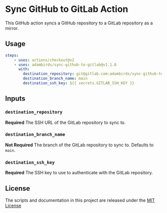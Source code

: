 # Sync GitHub to GitLab Action

This GitHub action syncs a GitHub repository to a GitLab repository as a mirror.

## Usage

```yaml
steps:
    - uses: actions/checkout@v2
    - uses: adambirds/sync-github-to-gitlab@v1.1.0
      with:
        destination_repository: git@gitlab.com:adambirds/sync-github-to-gitlab.git
        destination_branch_name: main
        destination_ssh_key: ${{ secrets.GITLAB_SSH_KEY }}
```

## Inputs

### `destination_repository`

**Required** The SSH URL of the GitLab repository to sync to.

### `destination_branch_name`

**Not Required** The branch of the GitLab repository to sync to. Defaults to `main`.

### `destination_ssh_key`

**Required** The SSH key to use to authenticate with the GitLab repository.

## License

The scripts and documentation in this project are released under the [MIT License](LICENSE)
